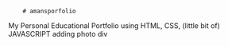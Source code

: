         # amansporfolio  
My Personal Educational Portfolio using HTML, CSS, (little bit of) JAVASCRIPT
adding photo div 
  
  
  
 
